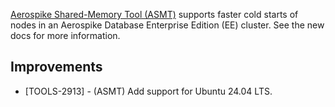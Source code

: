 [Aerospike Shared-Memory Tool (ASMT)](https://docs.aerospike.com/tools/asmt) supports faster cold starts of nodes in an Aerospike Database Enterprise Edition (EE) cluster. See the new docs for more information.

## Improvements
* [TOOLS-2913] - (ASMT) Add support for Ubuntu 24.04 LTS.
